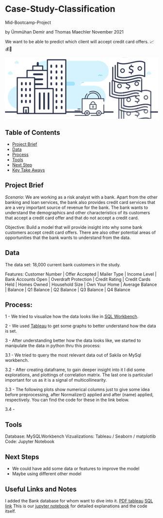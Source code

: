 # Case-Study-Classification
Mid-Bootcamp-Project

by Ümmühan Demir and Thomas Maechler November 2021

We want to be able to predict which client will accept credit card offers. 📈💰💸

![Picture](banking-project.jpeg)





## Table of Contents


- [Project Brief](https://github.com/thomasmaechler/Case-Study-Classification#Project-Brief)
- [Data](https://github.com/thomasmaechler/Case-Study-Classification#Data)
- [Process](https://github.com/thomasmaechler/Case-Study-Classification#Process)
- [Tools](https://github.com/thomasmaechler/Case-Study-Classification#Tools)
- [Next Step](https://github.com/thomasmaechler/Case-Study-Classification#Tools)
- [Key Take Aways](https://github.com/thomasmaechler/Case-Study-Classification#Key-Take-Aways)



## Project Brief

*Scenario*: We are working as a risk analyst with a bank. Apart from the other banking and loan services, the bank also provides credit card services that are a very important source of revenue for the bank. The bank wants to understand the demographics and other characteristics of its customers that accept a credit card offer and that do not accept a credit card.


Objective: Build a model that will provide insight into why some bank customers accept credit card offers. There are also other potential areas of opportunities that the bank wants to understand from the data.



## Data 

The data set: 18,000 current bank customers in the study. 

Features: Customer Number | Offer Accepted | Mailer Type | Income Level | Bank Accounts Open | Overdraft Protection | Credit Rating  | Credit Cards Held | Homes Owned | Household Size | Own Your Home | Average Balance | Balance | Q1 Balance | Q2 Balance | Q3 Balance | Q4 Balance




## Process: 


1 - We tried to visualize how the data looks like in [SQL Workbench](url).

2 - We used [Tableau](url) to get some graphs to better understand how the data is set. 

3 - After understanding better how the data looks like, we started to manipulate the data in python thru this process: 


  3.1 - We tried to query the most relevant data out of Sakila on MySql workbench.

  3.2 - After creating dataframe, to gain deeper insight into it I did some explorations, and plottings of correlation matrix. The last one is particularl  important for us as it is a signal of multicollinearity.

  3.3 - The following plots show numerical columns just to give some idea before preprocessing, after Normalizer() applied and after (name) applied, respectively. You can find the code for these in the link below.

  3.4 - 


  
## Tools 

Database: MySQLWorkbench 
Vizualizations: Tableau / Seaborn / matplotlib
Code: Jupyter Notebook


## Next Steps

- We could have add some data or features to improve the model
- Maybe using different other model 



## Useful Links and Notes

I added the Bank database for whom want to dive into it.
[PDF tableau](url)
[SQL link](url)
This is our [jupyter notebook](url) for detailed explanations and the code itself.
